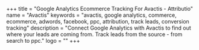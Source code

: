 +++
title = "Google Analytics Ecommerce Tracking For Avactis - Attributio"
name = "Avactis"
keywords = "avactis, google analytics, commerce, ecommerce, adwords, facebook, ppc, attribution, track leads, conversion tracking"
description = "Connect Google Analytics with Avactis to find out where your leads are coming from. Track leads from the source - from search to ppc."
logo = ""
+++
